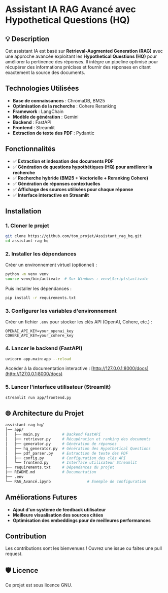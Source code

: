 # Assistant IA RAG Avancé avec Hypothetical Questions (HQ)

## 💡 Description
Cet assistant IA est basé sur **Retrieval-Augmented Generation (RAG)** avec une approche avancée exploitant les **Hypothetical Questions (HQ)** pour améliorer la pertinence des réponses. Il intègre un pipeline optimisé pour récupérer des informations précises et fournir des réponses en citant exactement la source des documents.

##  Technologies Utilisées
- **Base de connaissances** : ChromaDB, BM25
- **Optimisation de la recherche** : Cohere Reranking
- **Framework** : LangChain
- **Modèle de génération** : Gemini
- **Backend** : FastAPI
- **Frontend** : Streamlit
- **Extraction de texte des PDF** : Pydantic

##  Fonctionnalités
- ✅ **Extraction et indexation des documents PDF**
- ✅ **Génération de questions hypothétiques (HQ) pour améliorer la recherche**
- ✅ **Recherche hybride (BM25 + Vectorielle + Reranking Cohere)**
- ✅ **Génération de réponses contextuelles**
- ✅ **Affichage des sources utilisées pour chaque réponse**
- ✅ **Interface interactive en Streamlit**

##  Installation
### 1. Cloner le projet
```bash
git clone https://github.com/ton_projet/Assistant_rag_hq.git
cd assistant-rag-hq
```
### 2. Installer les dépendances
Créer un environnement virtuel (optionnel) :
```bash
python -m venv venv
source venv/bin/activate  # Sur Windows : venv\Scripts\activate
```
Puis installer les dépendances :
```bash
pip install -r requirements.txt
```

### 3. Configurer les variables d'environnement
Créer un fichier `.env` pour stocker les clés API (OpenAI, Cohere, etc.) :
```env
OPENAI_API_KEY=your_openai_key
COHERE_API_KEY=your_cohere_key
```

### 4. Lancer le backend (FastAPI)
```bash
uvicorn app.main:app --reload
```
Accéder à la documentation interactive : [http://127.0.0.1:8000/docs](http://127.0.0.1:8000/docs)

### 5. Lancer l'interface utilisateur (Streamlit)
```bash
streamlit run app/frontend.py
```

## 🌐 Architecture du Projet
```bash
assistant-rag-hq/
│── app/
│   ├── main.py          # Backend FastAPI
│   ├── retriever.py     # Récupération et ranking des documents
│   ├── generator.py     # Génération de réponses
│   ├── hq_generator.py  # Génération des Hypothetical Questions
│   ├── pdf_parser.py    # Extraction de texte des PDF
│   ├── config.py        # Configuration des clés API
│   └── frontend.py      # Interface utilisateur Streamlit
├── requirements.txt     # Dépendances du projet
├── README.md            # Documentation
├── .env  
└── RAG_Avancé.ipynb                # Exemple de configuration
```

##  Améliorations Futures
-  **Ajout d'un système de feedback utilisateur**
-  **Meilleure visualisation des sources citées**
-  **Optimisation des embeddings pour de meilleures performances**

##  Contribution
Les contributions sont les bienvenues ! Ouvrez une issue ou faites une pull request.

## 🛡️ Licence
Ce projet est sous licence GNU.

